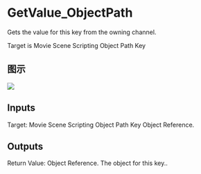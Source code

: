 # GetValue_ObjectPath

Gets the value for this key from the owning channel.

Target is Movie Scene Scripting Object Path Key

## 图示

![]($-20221218-20494988.png)

## Inputs

Target: Movie Scene Scripting Object Path Key Object Reference.  

## Outputs

Return Value: Object Reference. The object for this key..

